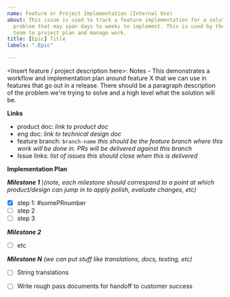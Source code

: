 ```yaml
---
name: Feature or Project Implementation (Internal Use)
about: This issue is used to track a feature implementation for a solution to a user
  problem that may span days to weeks to implement. This is used by the core Metabase
  team to project plan and manage work.
title: [Epic] Title
labels: ".Epic"

---
```


<Insert feature / project description here>: Notes - This demonstrates a workflow and implementation plan around feature X that we can use in features that go out in a release. There should be a paragraph description of the problem we're trying to solve and a high level what the solution will be.

**Links**
- product doc: _link to product doc_
- eng doc: _link to technical design doc_
- feature branch: `branch-name` _this should be the feature branch where this work will be done in. PRs will be delivered against this branch_
- Issue links: _list of issues this should close when this is delivered_

**Implementation Plan**


***Milestone 1*** )_(note, each milestone should correspond to a point at which product/design can jump in to apply polish, evaluate changes, etc)_
- [x] step 1: #somePRnumber
- [ ] step 2
- [ ] step 3

***Milestone 2***
- [ ] etc

***Milestone N*** _(we can put stuff like translations, docs, testing, etc)_
- [ ] String translations
- [ ] Write rough pass documents for handoff to customer success

